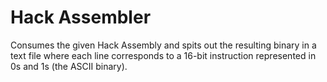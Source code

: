# Hack Assembler

Consumes the given Hack Assembly and spits out the resulting binary in a text file where each line corresponds to a 16-bit instruction represented in 0s and 1s (the ASCII binary).